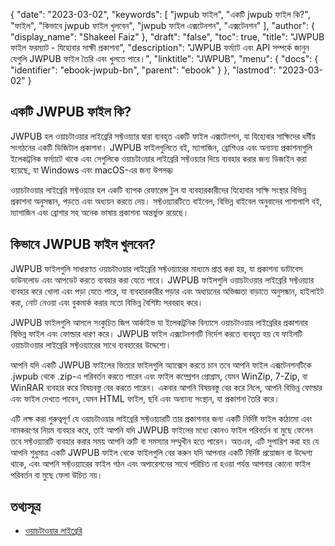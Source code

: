 {
  "date": "2023-03-02",
  "keywords": [
"jwpub ফাইল",
"একটি jwpub ফাইল কি?",
"ফাইল",
"কিভাবে jwpub ফাইল খুলবেন",
"jwpub ফাইল এক্সটেনশন",
"এক্সটেনশন"
],
  "author": {
    "display_name": "Shakeel Faiz"
},
  "draft": "false",
  "toc": true,
  "title": "JWPUB ফাইল ফরম্যাট - যিহোবার সাক্ষী প্রকাশনা",
  "description": "JWPUB ফর্ম্যাট এবং API সম্পর্কে জানুন যেগুলি JWPUB ফাইল তৈরি এবং খুলতে পারে।",
  "linktitle": "JWPUB",
  "menu": {
    "docs": {
      "identifier": "ebook-jwpub-bn",
      "parent": "ebook"
}
},
  "lastmod": "2023-03-02"
}

## একটি JWPUB ফাইল কি?

JWPUB হল ওয়াচটাওয়ার লাইব্রেরি সফ্টওয়্যার দ্বারা ব্যবহৃত একটি ফাইল এক্সটেনশন, যা যিহোবার সাক্ষিদের ধর্মীয় সংগঠনের একটি ডিজিটাল প্রকাশনা। JWPUB ফাইলগুলিতে বই, ম্যাগাজিন, ব্রোশিওর এবং অন্যান্য প্রকাশনাগুলি ইলেকট্রনিক ফর্ম্যাটে থাকে এবং সেগুলিকে ওয়াচটাওয়ার লাইব্রেরি সফ্টওয়্যার দিয়ে ব্যবহার করার জন্য ডিজাইন করা হয়েছে, যা Windows এবং macOS-এর জন্য উপলব্ধ৷

ওয়াচটাওয়ার লাইব্রেরি সফ্টওয়্যার হল একটি ব্যাপক রেফারেন্স টুল যা ব্যবহারকারীদের যিহোবার সাক্ষি সংস্থার বিভিন্ন প্রকাশনা অনুসন্ধান, পড়তে এবং অধ্যয়ন করতে দেয়। সফ্টওয়্যারটিতে বাইবেল, বিভিন্ন বাইবেল অনুবাদের পাশাপাশি বই, ম্যাগাজিন এবং ব্রোশার সহ অনেক ভাষায় প্রকাশনা অন্তর্ভুক্ত রয়েছে।

## কিভাবে JWPUB ফাইল খুলবেন?

JWPUB ফাইলগুলি সাধারণত ওয়াচটাওয়ার লাইব্রেরি সফ্টওয়্যারের মাধ্যমে প্রাপ্ত করা হয়, যা প্রকাশনা ডাটাবেস ডাউনলোড এবং আপডেট করতে ব্যবহার করা যেতে পারে। JWPUB ফাইলগুলি ওয়াচটাওয়ার লাইব্রেরি সফ্টওয়্যার ব্যবহার করে খোলা এবং পড়া যেতে পারে, যা ব্যবহারকারীর পড়ার এবং অধ্যয়নের অভিজ্ঞতা বাড়াতে অনুসন্ধান, হাইলাইট করা, নোট নেওয়া এবং বুকমার্ক করার মতো বিভিন্ন বৈশিষ্ট্য সরবরাহ করে।

JWPUB ফাইলগুলি আসলে সংকুচিত জিপ আর্কাইভ যা ইলেকট্রনিক বিন্যাসে ওয়াচটাওয়ার লাইব্রেরির প্রকাশনার বিভিন্ন ফাইল এবং ফোল্ডার ধারণ করে। JWPUB ফাইল এক্সটেনশনটি নির্দেশ করতে ব্যবহৃত হয় যে ফাইলটি ওয়াচটাওয়ার লাইব্রেরি সফ্টওয়্যারের সাথে ব্যবহারের উদ্দেশ্যে।

আপনি যদি একটি JWPUB ফাইলের ভিতরে ফাইলগুলি অ্যাক্সেস করতে চান তবে আপনি ফাইল এক্সটেনশনটিকে .jwpub থেকে .zip-এ পরিবর্তন করতে পারেন এবং ফাইল কম্প্রেশন প্রোগ্রাম, যেমন WinZip, 7-Zip, বা WinRAR ব্যবহার করে বিষয়বস্তু বের করতে পারেন। একবার আপনি বিষয়বস্তু বের করে নিলে, আপনি বিভিন্ন ফোল্ডার এবং ফাইল দেখতে পাবেন, যেমন HTML ফাইল, ছবি এবং অন্যান্য সংস্থান, যা প্রকাশনা তৈরি করে।

এটি লক্ষ করা গুরুত্বপূর্ণ যে ওয়াচটাওয়ার লাইব্রেরি সফ্টওয়্যারটি তার প্রকাশনার জন্য একটি নির্দিষ্ট ফাইল কাঠামো এবং নামকরণের নিয়ম ব্যবহার করে, তাই আপনি যদি JWPUB ফাইলের মধ্যে কোনও ফাইল পরিবর্তন বা মুছে ফেলেন তবে সফ্টওয়্যারটি ব্যবহার করার সময় আপনি ত্রুটি বা সমস্যার সম্মুখীন হতে পারেন। অতএব, এটি সুপারিশ করা হয় যে আপনি শুধুমাত্র একটি JWPUB ফাইল থেকে ফাইলগুলি বের করুন যদি আপনার একটি নির্দিষ্ট প্রয়োজন বা উদ্দেশ্য থাকে, এবং আপনি সফ্টওয়্যারের ফাইল গঠন এবং অপারেশনের সাথে পরিচিত না হওয়া পর্যন্ত আপনার কোনো ফাইল পরিবর্তন বা মুছে ফেলা উচিত নয়।

## তথ্যসূত্র
* [ওয়াচটাওয়ার লাইব্রেরি](https://www.jw.org/en/online-help/watchtower-library/)


